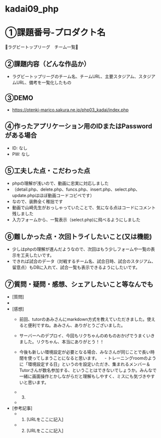 # kadai09_php
# ①課題番号-プロダクト名

🏉ラグビートップリーグ　チーム一覧🏉

## ②課題内容（どんな作品か）

- ラグビートップリーグのチーム名、チームURL、主要スタジアム、スタジアムURL、備考を一覧化したもの

## ③DEMO

- https://otenki-marico.sakura.ne.jp/php03_kadai/index.php

## ④作ったアプリケーション用のIDまたはPasswordがある場合

- ID: なし
- PW: なし

## ⑤工夫した点・こだわった点

- phpの理解が浅いので、動画に忠実に対応しました
- （detail.php、delete.php、funcs.php、insert.php、select.php、update.phpはほぼ動画コードコピペです）
- なので、装飾全く稚拙です
- 動画で山崎先生がおっしゃっていたことで、気になる点はコードにコメント残しました
- 入力フォームから、一覧表示（select.php)に飛べるようにしました

## ⑥難しかった点・次回トライしたいこと(又は機能)

- 少しはphpの理解が進んだようなので、次回はもう少しフォームや一覧の表示を工夫したいです。
- できれば試合のデータ（対戦するチーム名、試合日時、試合のスタジアム、留意点）もDBに入れて、試合一覧も表示できるようにしたいです。

## ⑦質問・疑問・感想、シェアしたいこと等なんでも

- [質問]
- 　 
- [感想]
  - 前回、tutorのあみさんにmarkdown方式を教えていただきました。使えると便利ですね。あみさん、ありがとうございました。
  - サーバーへのデプロイ、今回もリクちゃんのめものおかげでうまくいきました。リクちゃん、本当にありがとう！！
  - 今後も新しい環境設定が必要となる場合、みなさんが同じことで長い時間を使ってしまうことになると思います。
  　- トレーニングroomのように「環境設定する日」というのを設定いただき、集まれるメンバー＆Tutorさんが数名参加する、ということはできないでしょうか。みんなで一緒に画面操作とかしながらだと理解もしやすく、ミスにも気づきやすいと思います。
  - 3. 

   - 
- [参考記事]
  - 1. [URLをここに記入]
  - 2. [URLをここに記入]

